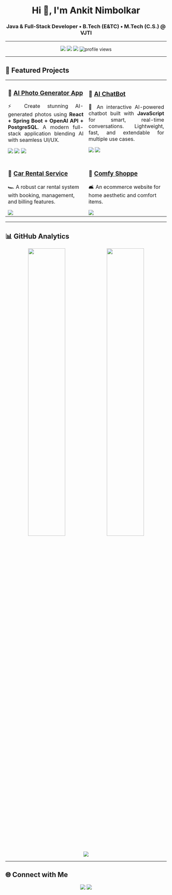 <!-- Profile Header -->
<h1 align="center">Hi 👋, I'm Ankit Nimbolkar</h1>
<h3 align="center">Java & Full-Stack Developer • B.Tech (E&TC) • M.Tech (C.S.) @ VJTI</h3>

---

<!-- Badges -->
<p align="center">
  <img src="https://img.shields.io/badge/Code-Java-blue?logo=java&logoColor=white" />
  <img src="https://img.shields.io/badge/Web-FullStack-green?logo=javascript&logoColor=white" />
  <img src="https://img.shields.io/badge/Open%20to-Opportunities-brightgreen" />
  <img src="https://komarev.com/ghpvc/?username=AnkitNimbolkar&label=Profile%20views&color=0e75b6&style=flat" alt="profile views"/>
</p>

---

## 🚀 Featured Projects 

<table>
  <tr>
    <td width="50%">
      <h3>📸 <a href="https://github.com/AnkitNimbolkar/AI-Photo-Generator-App">AI Photo Generator App</a></h3>
      <p align="justify">⚡ Create stunning AI-generated photos using <b>React + Spring Boot + OpenAI API + PostgreSQL</b>. A modern full-stack application blending AI with seamless UI/UX.</p>
      <p>
        <img src="https://img.shields.io/badge/Stack-React-informational?style=flat&logo=react&logoColor=white&color=61DAFB" />
        <img src="https://img.shields.io/badge/Backend-SpringBoot-green?logo=springboot" />
        <img src="https://img.shields.io/badge/Database-PostgreSQL-blue?logo=postgresql" />
      </p>
    </td>
    <td width="50%">
      <h3>🤖 <a href="https://github.com/AnkitNimbolkar/Ai_ChatBot">AI ChatBot</a></h3>
      <p align="justify">💬 An interactive AI-powered chatbot built with <b>JavaScript</b> for smart, real-time conversations. Lightweight, fast, and extendable for multiple use cases.</p>
      <p>
        <img src="https://img.shields.io/badge/Language-JavaScript-yellow?logo=javascript" />
        <img src="https://img.shields.io/badge/Type-ChatBot-blueviolet?style=flat" />
      </p>
    </td>
  </tr>
  <tr>
    <td width="50%">
      <h3>🚗 <a href="https://github.com/AnkitNimbolkar/Car-Rental-Service">Car Rental Service</a></h3>
      <p>🏎️ A robust car rental system with booking, management, and billing features.</p>
      <img src="https://github-readme-stats.vercel.app/api/pin/?username=AnkitNimbolkar&repo=Car-Rental-Service&theme=radical" />
    </td>
    <td width="50%">
      <h3>🛒 <a href="https://github.com/AnkitNimbolkar/Comfy-Shoppe">Comfy Shoppe</a></h3>
      <p>🛋️ An ecommerce website for home aesthetic and comfort items.</p>
      <img src="https://github-readme-stats.vercel.app/api/pin/?username=AnkitNimbolkar&repo=Comfy-Shoppe&theme=radical" />
    </td>
  </tr>
</table>


---

## 📊 GitHub Analytics  

<p align="center">
  <img width="48%" src="https://github-readme-stats.vercel.app/api?username=AnkitNimbolkar&show_icons=true&theme=radical" />
  <img width="48%" src="https://github-readme-streak-stats.herokuapp.com/?user=AnkitNimbolkar&theme=radical" />
</p>

<p align="center">
  <img src="https://github-readme-stats.vercel.app/api/top-langs/?username=AnkitNimbolkar&layout=compact&theme=radical" />
</p>

---

## 🌐 Connect with Me  

<p align="center">
  <a href="https://www.linkedin.com/in/ankitnimbolkar/"><img src="https://img.shields.io/badge/LinkedIn-0A66C2?logo=linkedin&logoColor=white" /></a>
  <a href="mailto:nimbolkarofficial02@gmail.com"><img src="https://img.shields.io/badge/Email-D14836?logo=gmail&logoColor=white" /></a>
</p>
